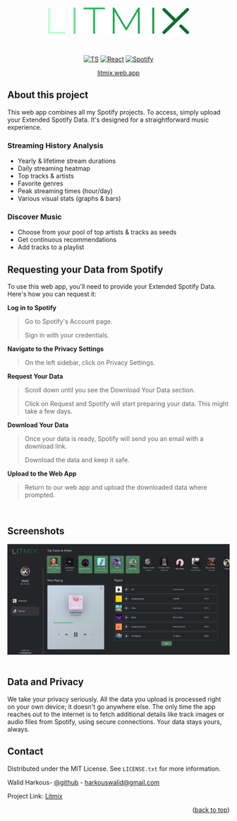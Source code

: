 <a name="readme-top"></a>

<!-- PROJECT LOGO -->
<br />
<div align="center">
  <a href="https://litmix.web.app">
    <img src="public/assets/logo.png" alt="Logo" width="320" height="60">
  </a>


  <p align="center">
    <br />
  </p>

  
</div>



<div align="center">

[![TS][TS]][TS-url]
[![React][React]][React-url]
[![Spotify][Spotify]][Spotify-url]

<a href="https://litmix.web.app/">
    litmix.web.app
</a>
    
</div>

## About this project

This web app combines all my Spotify projects. To access, simply upload your Extended Spotify Data. 
It's designed for a straightforward music experience.

### Streaming History Analysis
- Yearly & lifetime stream durations
- Daily streaming heatmap
- Top tracks & artists
- Favorite genres
- Peak streaming times (hour/day)
- Various visual stats (graphs & bars)

### Discover Music
- Choose from your pool of top artists & tracks as seeds
- Get continuous recommendations
- Add tracks to a playlist

## Requesting your Data from Spotify
To use this web app, you'll need to provide your Extended Spotify Data. Here's how you can request it:

**Log in to Spotify**
> Go to Spotify's Account page.
> 
> Sign in with your credentials.

**Navigate to the Privacy Settings**
> On the left sidebar, click on Privacy Settings.

**Request Your Data**
> Scroll down until you see the Download Your Data section.
>
> Click on Request and Spotify will start preparing your data. This might take a few days.

**Download Your Data**
> Once your data is ready, Spotify will send you an email with a download link.
> 
> Download the data and keep it safe.

**Upload to the Web App**
> Return to our web app and upload the downloaded data where prompted.


<br />
<!-- SCREENSHOTS -->

## Screenshots
<div align="center">
  
  <a href="">
    <img src="public/discover.png" width="840">
  </a>

  <br/>
</div>

<br/>

## Data and Privacy

We take your privacy seriously. All the data you upload is processed right on your own device; it doesn't go anywhere else. The only time the app reaches out to the internet is to fetch additional details like track images or audio files from Spotify, using secure connections. Your data stays yours, always.

<!-- CONTACT -->

## Contact

Distributed under the MIT License. See `LICENSE.txt` for more information.

Walid Harkous- [@github](https://github.com/SimpleLogix) - harkouswalid@gmail.com

Project Link: [Litmix](https://github.com/SimpleLogix/litmix)

<p align="right">(<a href="#readme-top">back to top</a>)</p>

[React]: https://img.shields.io/badge/React-20232A?style=for-the-badge&logo=react&logoColor=61DAFB
[React-url]: https://react.dev/
[TS]: https://img.shields.io/badge/TypeScript-007ACC?style=for-the-badge&logo=typescript&logoColor=white
[TS-url]: https://www.typescriptlang.org/
[Spotify]: https://img.shields.io/badge/Spotify-1ED760?&style=for-the-badge&logo=spotify&logoColor=white
[Spotify-url]: https://developer.spotify.com/documentation/web-api
